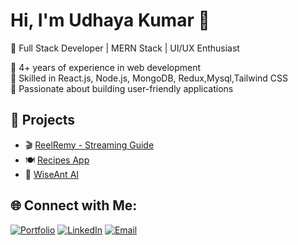 # Hi, I'm Udhaya Kumar 👋
🚀 Full Stack Developer | MERN Stack | UI/UX Enthusiast  

🔹 4+ years of experience in web development  
🔹 Skilled in React.js, Node.js, MongoDB, Redux,Mysql,Tailwind CSS  
🔹 Passionate about building user-friendly applications  

## 🌟 Projects
- 🎬 [ReelRemy - Streaming Guide](https://www.reelremy.in/)
- 🍽️ [Recipes App](https://indianspciesrecipesfd.vercel.app/)
- 🤖 [WiseAnt AI](https://ai.wiseant.co/)



## 🌐 Connect with Me:

[![Portfolio](https://img.shields.io/badge/Portfolio-%23000000.svg?style=for-the-badge&logo=vercel&logoColor=white)](https://udhayaportfolio.vercel.app)
[![LinkedIn](https://img.shields.io/badge/LinkedIn-%230077B5.svg?style=for-the-badge&logo=linkedin&logoColor=white)](https://www.linkedin.com/in/udhaya-kumar-rajendran-834372354)
[![Email](https://img.shields.io/badge/Contact_Me-%23D14836.svg?style=for-the-badge&logo=gmail&logoColor=white)](mailto:udhaya.rajendr@gmail.com)

